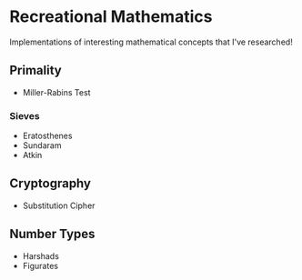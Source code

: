 # Recreational Mathematics
Implementations of interesting mathematical concepts that I've researched!

## Primality
- Miller-Rabins Test

### Sieves
- Eratosthenes
- Sundaram
- Atkin

## Cryptography
- Substitution Cipher

## Number Types
- Harshads
- Figurates
